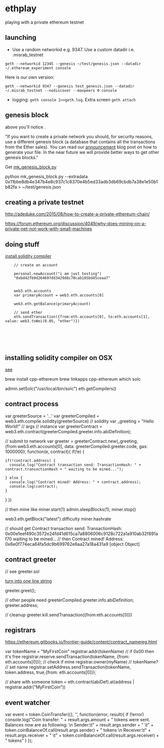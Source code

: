 # ethplay

playing with a private ethereum testnet




## launching


- Use a random networkid e.g. 9347. Use a custom datadir i.e. .misrab_testnet 

`geth --networkid 12345 --genesis ~/test/genesis.json --datadir ~/.ethereum_experiment console`


Here is our own version:

`geth --networkid 9347 --genesis test_genesis.json --datadir ~/.misrab_testnet --nodiscover --maxpeers 0 console`


- logging: `geth console 2>>geth.log`. Extra screen `geth attach`



## genesis block

above you'll notice . 

"If you want to create a private network you should, for security reasons, use a different genesis block (a database that contains all the transactions from the Ether sales). You can read our [announcement](https://blog.ethereum.org/2015/07/27/final-steps/) blog post on how to generate your file. In the near future we will provide better ways to get other genesis blocks."


Get [mk_genesis_block.py](https://raw.githubusercontent.com/ethereum/genesis_block_generator/master/mk_genesis_block.py)

python mk_genesis_block.py --extradata 0x11bbe8db4e347b4e8c937c1c8370e4b5ed33adb3db69cbdb7a38e1e50b1b82fa > ~/test/genesis.json


## creating a private testnet

http://adeduke.com/2015/08/how-to-create-a-private-ethereum-chain/


https://forum.ethereum.org/discussion/4049/why-does-mining-on-a-private-net-not-work-with-small-machines


## doing stuff

[install solidity compiler](http://solidity.readthedocs.org/en/latest/installing-solidity.html)



```
	// create an account

	personal.newAccount("i am just testing")
	"0xbd42fb9d264697dd3429d8c70cab185bd45ceaa7"


	web3.eth.accounts
	var primaryAccount = web3.eth.accounts[0]

	web3.eth.getBalance(primaryAccount)

	// send ether
	eth.sendTransaction({from:eth.accounts[0], to:eth.accounts[1], value: web3.toWei(0.05, "ether")})






```

## installing solidity compiler on OSX
[see](https://ethereum.gitbooks.io/frontier-guide/content/contract_greeter.html)

brew install cpp-ethereum
brew linkapps cpp-ethereum
which solc


admin.setSolc("/usr/local/bin/solc")
eth.getCompilers()

## contract process

var greeterSource = '...'
var greeterCompiled = web3.eth.compile.solidity(greeterSource) // solidity
var _greeting = "Hello World!" // args
// instance
var greeterContract = web3.eth.contract(greeterCompiled.greeter.info.abiDefinition);

// submit to network
var greeter = greeterContract.new(_greeting,{from:web3.eth.accounts[0], data: greeterCompiled.greeter.code, gas: 1000000}, function(e, contract){
  if(!e) {

    if(!contract.address) {
      console.log("Contract transaction send: TransactionHash: " + contract.transactionHash + " waiting to be mined...");

    } else {
      console.log("Contract mined! Address: " + contract.address);
      console.log(contract);
    }

  }
})


// then mine like
miner.start(1)
admin.sleepBlocks(1);
miner.stop()

web3.eth.getBlock("latest").difficulty
miner.hashrate


// should get
Contract transaction send: TransactionHash: 0x00e1eef490c3572e24fd41d615ca7a8806006c9128c722a1a910ab32f891af70 waiting to be mined...
// then
Contract mined! Address: 0x6e0f774eca64fa5dc9b699762e6aa27a18a431a9
[object Object]



## contract greeter

// see greeter.sol

[turn into one line string](http://www.textfixer.com/tools/remove-line-breaks.php)


greeter.greet();

// other people need
greeterCompiled.greeter.info.abiDefinition;
greeter.address;


// cleanup
greeter.kill.sendTransaction({from:eth.accounts[0]})



## registrars
https://ethereum.gitbooks.io/frontier-guide/content/contract_namereg.html


var tokenName = "MyFirstCoin"
registrar.addr(tokenName) // if 0x00 then it's free
registrar.reserve.sendTransaction(tokenName, {from: eth.accounts[0]});
// check if mine
registrar.owner(myName) // tokenName?
// set name
registrar.setAddress.sendTransaction(tokenName, token.address, true,{from: eth.accounts[0]});


// share with someone
token = eth.contract(abiDef).at(address | registrar.addr("MyFirstCoin"))


## event watcher
var event = token.CoinTransfer({}, '', function(error, result){
  if (!error)
    console.log("Coin transfer: " + result.args.amount + " tokens were sent. Balances now are as following: \n Sender:\t" + result.args.sender + " \t" + token.coinBalanceOf.call(result.args.sender) + " tokens \n Receiver:\t" + result.args.receiver + " \t" + token.coinBalanceOf.call(result.args.receiver) + " tokens" )
});



